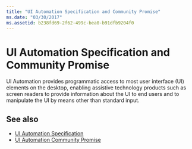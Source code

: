 ```yaml
---
title: "UI Automation Specification and Community Promise"
ms.date: "03/30/2017"
ms.assetid: b238fd69-2f62-499c-bea0-b91dfb9204f0
---
```

# UI Automation Specification and Community Promise
UI Automation provides programmatic access to most user interface (UI) elements on the desktop, enabling assistive technology products such as screen readers to provide information about the UI to end users and to manipulate the UI by means other than standard input.  
  
## See also

- [UI Automation Specification](https://developer.microsoft.com/windows/accessible-apps)
- [UI Automation Community Promise](https://developer.microsoft.com/windows/accessible-apps)

